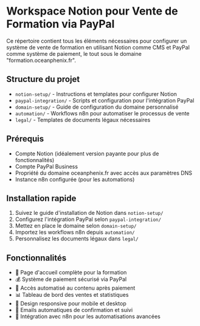 # Workspace Notion pour Vente de Formation via PayPal

Ce répertoire contient tous les éléments nécessaires pour configurer un système de vente de formation en utilisant Notion comme CMS et PayPal comme système de paiement, le tout sous le domaine "formation.oceanphenix.fr".

## Structure du projet

- `notion-setup/` - Instructions et templates pour configurer Notion
- `paypal-integration/` - Scripts et configuration pour l'intégration PayPal
- `domain-setup/` - Guide de configuration du domaine personnalisé
- `automation/` - Workflows n8n pour automatiser le processus de vente
- `legal/` - Templates de documents légaux nécessaires

## Prérequis

- Compte Notion (idéalement version payante pour plus de fonctionnalités)
- Compte PayPal Business
- Propriété du domaine oceanphenix.fr avec accès aux paramètres DNS
- Instance n8n configurée (pour les automations)

## Installation rapide

1. Suivez le guide d'installation de Notion dans `notion-setup/`
2. Configurez l'intégration PayPal selon `paypal-integration/`
3. Mettez en place le domaine selon `domain-setup/`
4. Importez les workflows n8n depuis `automation/`
5. Personnalisez les documents légaux dans `legal/`

## Fonctionnalités

- 🏪 Page d'accueil complète pour la formation
- 💰 Système de paiement sécurisé via PayPal
- 🔐 Accès automatisé au contenu après paiement
- 📊 Tableau de bord des ventes et statistiques
- 📱 Design responsive pour mobile et desktop
- 📧 Emails automatiques de confirmation et suivi
- 🔄 Intégration avec n8n pour les automatisations avancées
